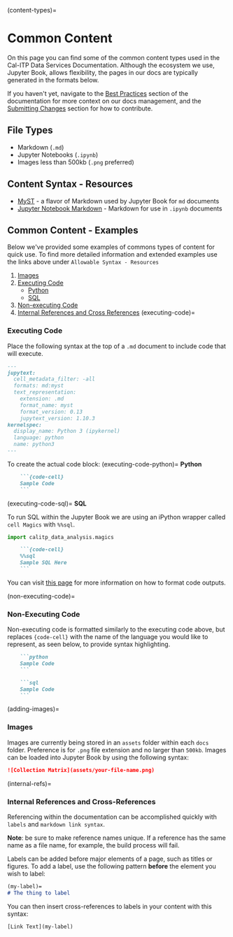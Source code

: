 (content-types)=

# Common Content

On this page you can find some of the common content types used in the Cal-ITP Data Services Documentation. Although the ecosystem we use, Jupyter Book, allows flexibility, the pages in our docs are typically generated in the formats below.

If you haven't yet, navigate to the [Best Practices](bp-reference) section of the documentation for more context on our docs management, and the [Submitting Changes](submitting-changes) section for how to contribute.

## File Types

* Markdown (`.md`)
* Jupyter Notebooks (`.ipynb`)
* Images less than 500kb (`.png` preferred)

## Content Syntax - Resources

* [MyST](https://jupyterbook.org/reference/cheatsheet.html) - a flavor of Markdown used by Jupyter Book for `md` documents
* [Jupyter Notebook Markdown](https://jupyterbook.org/file-types/notebooks.html) - Markdown for use in `.ipynb` documents

## Common Content - Examples

Below we've provided some examples of commons types of content for quick use. To find more detailed information and extended examples use the links above under `Allowable Syntax - Resources`

1. [Images](adding-images)
2. [Executing Code](executing-code)
    * [Python](executing-code-python)
    * [SQL](executing-code-sql)
3. [Non-executing Code](non-executing-code)
4. [Internal References and Cross References](internal-refs)
(executing-code)=

### Executing Code

Place the following syntax at the top of a `.md` document to include code that will execute.

```markdown
---
jupytext:
  cell_metadata_filter: -all
  formats: md:myst
  text_representation:
    extension: .md
    format_name: myst
    format_version: 0.13
    jupytext_version: 1.10.3
kernelspec:
  display_name: Python 3 (ipykernel)
  language: python
  name: python3
---
```

To create the actual code block:
(executing-code-python)=
**Python**

```markdown
    ```{code-cell}
    Sample Code
    ```
```

(executing-code-sql)=
**SQL**

To run SQL within the Jupyter Book we are using an iPython wrapper called `cell Magics` with `%%sql`.

```python
import calitp_data_analysis.magics
```

```markdown
    ```{code-cell}
    %%sql
    Sample SQL Here
    ```
```

You can visit [this page](https://jupyterbook.org/content/code-outputs.html) for more information on how to format code outputs.

(non-executing-code)=

### Non-Executing Code

Non-executing code is formatted similarly to the executing code above, but replaces `{code-cell}` with the name of the language you would like to represent, as seen below, to provide syntax highlighting.

```markdown
    ```python
    Sample Code
    ```
```

```markdown
    ```sql
    Sample Code
    ```
```

(adding-images)=

### Images

Images are currently being stored in an `assets` folder within each `docs` folder. Preference is for `.png` file extension and no larger than `500kb`. Images can be loaded into Jupyter Book by using the following syntax:

```markdown
![Collection Matrix](assets/your-file-name.png)
```

(internal-refs)=

### Internal References and Cross-References

Referencing within the documentation can be accomplished quickly with `labels` and `markdown link syntax`.

**Note**: be sure to make reference names unique. If a reference has the same name as a file name, for example, the build process will fail.

Labels can be added before major elements of a page, such as titles or figures. To add a label, use the following pattern **before** the element you wish to label:

```md
(my-label)=
# The thing to label
```

You can then insert cross-references to labels in your content with this syntax:

`[Link Text](my-label)`
